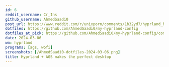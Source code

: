 ```yaml
---
id: 6
reddit_username: Cr_Ins
github_username: AhmedSaadi0
post_url: https://www.reddit.com/r/unixporn/comments/1b32yd7/hyprland_hyprland_ags_makes_the_perfect_desktop/
dotfiles: https://github.com/AhmedSaadi0/my-hyprland-config
dotfiles_at_pick: https://github.com/AhmedSaadi0/my-hyprland-config/commit/4d6cb84b7445764d4e7a57f7e72b569158fce205
date: 2024-03-06
wm: hyprland
programs: [ags, wofi]
screenshots: [/AhmedSaadi0-dotfiles-2024-03-06.png]
title: Hyprland + AGS makes the perfect desktop
---
```

